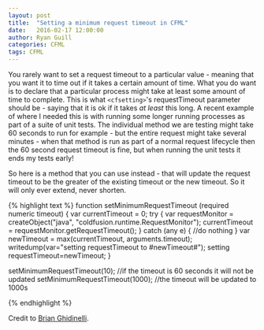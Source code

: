 ```yaml
---
layout: post
title:  "Setting a minimum request timeout in CFML"
date:   2016-02-17 12:00:00
author: Ryan Guill
categories: CFML
tags: CFML
---
```


You rarely want to set a request timeout to a particular value - meaning that you want it to time out if it takes a certain amount of time.  What you do want is to declare that a particular process might take at least some amount of time to complete.  This is what `<cfsetting>`'s requestTimeout parameter should be - saying that it is ok if it takes _at least_ this long.  A recent example of where I needed this is with running some longer running processes as part of a suite of unit tests.  The individual method we are testing might take 60 seconds to run for example - but the entire request might take several minutes - when that method is run as part of a normal request lifecycle then the 60 second request timeout is fine, but when running the unit tests it ends my tests early!

So here is a method that you can use instead - that will update the request timeout to be the greater of the existing timeout or the new timeout.  So it will only ever extend, never shorten.

{% highlight text %}
<cfscript>
  function setMinimumRequestTimeout (required numeric timeout) {
    var currentTimeout = 0;
    try {
        var requestMonitor = createObject("java", "coldfusion.runtime.RequestMonitor");
        currentTimeout = requestMonitor.getRequestTimeout();
    } catch (any e) {
        //do nothing
    }
    var newTimeout = max(currentTimeout, arguments.timeout);
    writedump(var="setting requestTimeout to #newTimeout#");
    setting requestTimeout=newTimeout;
  }

  setMinimumRequestTimeout(10); //if the timeout is 60 seconds it will not be updated
  setMinimumRequestTimeout(1000); //the timeout will be updated to 1000s

</cfscript>
{% endhighlight %}

Credit to [Brian Ghidinelli](http://www.ghidinelli.com/).
